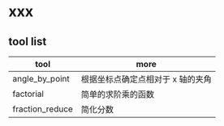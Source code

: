 # xxx

## tool list

| tool            | more                              |
| --------------- | --------------------------------- |
| angle_by_point  | 根据坐标点确定点相对于 x 轴的夹角 |
| factorial       | 简单的求阶乘的函数                |
| fraction_reduce | 简化分数                          |
